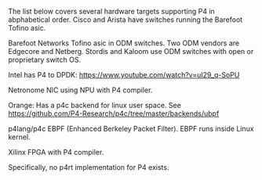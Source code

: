 The list below covers several hardware targets supporting P4 in abphabetical order.  Cisco and Arista have switches running the Barefoot Tofino asic.

Barefoot Networks Tofino asic in ODM switches.  Two ODM vendors are Edgecore and Netberg.  Stordis and Kaloom use ODM switches with open or proprietary switch OS. 

Intel has P4 to DPDK: https://www.youtube.com/watch?v=uI29_q-SoPU

Netronome NIC using NPU with P4 compiler.

Orange: Has a p4c backend for linux user space.  See https://github.com/P4-Research/p4c/tree/master/backends/ubpf

p4lang/p4c EBPF (Enhanced Berkeley Packet Filter).  EBPF runs inside Linux kernel.

Xilinx FPGA with P4 compiler.

Specifically, no p4rt implementation for P4 exists.
 
